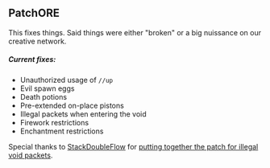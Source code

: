 ## PatchORE
This fixes things. Said things were either "broken" or a big nuissance on our creative network.

##### Current fixes:
* Unauthorized usage of `//up`
* Evil spawn eggs
* Death potions
* Pre-extended on-place pistons
* Illegal packets when entering the void
* Firework restrictions
* Enchantment restrictions

Special thanks to [StackDoubleFlow](https://github.com/StackDoubleFlow) for [putting together the patch for illegal void packets](https://github.com/StackDoubleFlow/IHateTheVoid).
